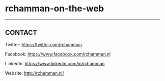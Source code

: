 # rchamman-on-the-web

----------------
CONTACT
----------------

Twitter:
https://twitter.com/rchamman

Facebook:
https://www.facebook.com/rchamman.nl

LinkedIn:
https://www.linkedin.com/in/rchamman

Website:
http://rchamman.nl/
